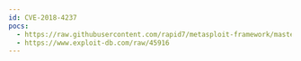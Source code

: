 ```yaml
---
id: CVE-2018-4237
pocs:
  - https://raw.githubusercontent.com/rapid7/metasploit-framework/master/modules/exploits/osx/local/libxpc_mitm_ssudo.rb
  - https://www.exploit-db.com/raw/45916
---
```


